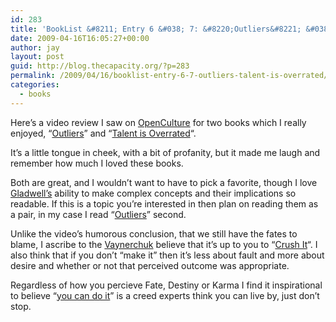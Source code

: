```yaml
---
id: 283
title: 'BookList &#8211; Entry 6 &#038; 7: &#8220;Outliers&#8221; &#038; &#8220;Talent is Overrated&#8221;'
date: 2009-04-16T16:05:27+00:00
author: jay
layout: post
guid: http://blog.thecapacity.org/?p=283
permalink: /2009/04/16/booklist-entry-6-7-outliers-talent-is-overrated/
categories:
  - books
---
```

Here&#8217;s a video review I saw on [OpenCulture](http://www.openculture.com/2009/04/talent_10000_hours_luck.html) for two books which I really enjoyed, &#8220;[Outliers](http://www.amazon.com/Outliers-Story-Success-Malcolm-Gladwell/dp/0316017922/ref=sr_1_1?ie=UTF8&s=books&qid=1239914857&sr=8-1&tag=thecapacity-20)&#8221; and &#8220;[Talent is Overrated](http://www.amazon.com/Talent-Overrated-Separates-World-Class-Performers/dp/1591842247/ref=sr_1_1?ie=UTF8&s=books&qid=1239914937&sr=8-1&tag=thecapacity-20)&#8220;.



It&#8217;s a little tongue in cheek, with a bit of profanity, but it made me laugh and remember how much I loved these books.

Both are great, and I wouldn&#8217;t want to have to pick a favorite, though I love [Gladwell&#8217;s](http://www.amazon.com/exec/obidos/search-handle-url/ref=ntt_athr_dp_sr_1?_encoding=UTF8&search-type=ss&index=books&field-author=Malcolm%20Gladwell) ability to make complex concepts and their implications so readable. If this is a topic you&#8217;re interested in then plan on reading them as a pair, in my case I read &#8220;[Outliers](http://www.amazon.com/Outliers-Story-Success-Malcolm-Gladwell/dp/0316017922/ref=sr_1_1?ie=UTF8&s=books&qid=1239914857&sr=8-1&tag=thecapacity-20)&#8221; second.

Unlike the video&#8217;s humorous conclusion, that we still have the fates to blame, I ascribe to the [Vaynerchuk](http://garyvaynerchuk.com/) believe that it&#8217;s up to you to &#8220;[Crush It](http://rooreynolds.com/2008/10/12/gary-vaynerchuck-and-others-at-the-web-20-expo-ny/)&#8220;. I also think that if you don&#8217;t &#8220;make it&#8221; then it&#8217;s less about fault and more about desire and whether or not that perceived outcome was appropriate.

Regardless of how you percieve Fate, Destiny or Karma I find it inspirational to believe &#8220;[you can do it](http://www.youtube.com/watch?v=_rAHnwWfsaY)&#8221; is a creed experts think you can live by, just don&#8217;t stop.